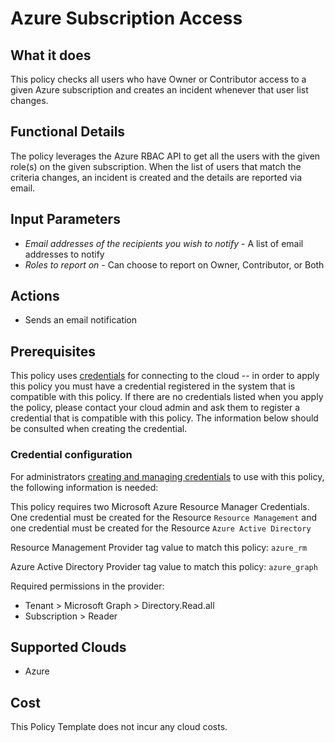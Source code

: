 # Azure Subscription Access

## What it does

This policy checks all users who have Owner or Contributor access to a given Azure subscription and creates an incident whenever that user list changes.

## Functional Details

The policy leverages the Azure RBAC API to get all the users with the given role(s) on the given subscription.
When the list of users that match the criteria changes, an incident is created and the details are reported via email.

## Input Parameters

- *Email addresses of the recipients you wish to notify* - A list of email addresses to notify
- *Roles to report on* - Can choose to report on Owner, Contributor, or Both

## Actions

- Sends an email notification

## Prerequisites

This policy uses [credentials](https://docs.flexera.com/flexera/EN/Automation/ManagingCredentialsExternal.htm) for connecting to the cloud -- in order to apply this policy you must have a credential registered in the system that is compatible with this policy. If there are no credentials listed when you apply the policy, please contact your cloud admin and ask them to register a credential that is compatible with this policy. The information below should be consulted when creating the credential.

### Credential configuration

For administrators [creating and managing credentials](https://docs.flexera.com/flexera/EN/Automation/ManagingCredentialsExternal.htm) to use with this policy, the following information is needed:

This policy requires two Microsoft Azure Resource Manager Credentials.  One credential
must be created for the Resource `Resource Management` and one credential must be created for the Resource `Azure Active Directory`

Resource Management Provider tag value to match this policy: `azure_rm`

Azure Active Directory Provider tag value to match this policy: `azure_graph`

Required permissions in the provider:

- Tenant > Microsoft Graph > Directory.Read.all
- Subscription > Reader

## Supported Clouds

- Azure

## Cost

This Policy Template does not incur any cloud costs.
